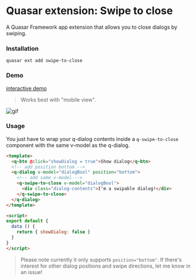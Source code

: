 # Quasar extension: Swipe to close

A Quasar Framework app extension that allows you to close dialogs by swiping.

### Installation

```
quasar ext add swipe-to-close
```

### Demo

[interactive demo](https://quasar-app-extension-swipe-to-close.netlify.com/)

> Works best with "mobile view".

![gif](https://github.com/mesqueeb/quasar-app-extension-swipe-to-close/blob/media/swipe-to-scroll.gif)

### Usage

You just have to wrap your q-dialog contents inside a `q-swipe-to-close` component with the same v-model as the q-dialog.

```html
<template>
  <q-btn @click="showDialog = true">Show dialog</q-btn>
  <!-- add position bottom -->
  <q-dialog v-model="dialogBool" position="bottom">
    <!-- add same v-model -->
    <q-swipe-to-close v-model="dialogBool">
      <div class="dialog-contents">I'm a swipable dialog!</div>
    </q-swipe-to-close>
  </q-dialog>
</template>

<script>
export default {
  data () {
    return { showDialog: false }
  }
}
</script>
```

> Please note currently it only supports `position="bottom"`. If there's interest for other dialog positions and swipe directions, let me know in an issue!
